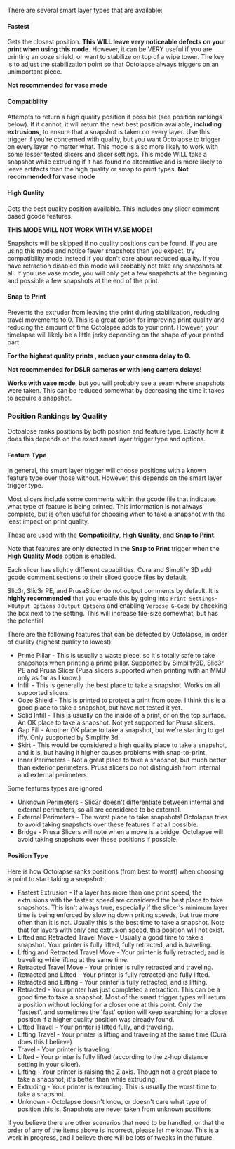 

There are several smart layer types that are available:

#### Fastest 
Gets the closest position.  **This WILL leave very noticeable defects on your print when using this mode.**  However, it can be VERY useful if you are printing an ooze shield, or want to stabilize on top of a wipe tower.  The key is to adjust the stabilization point so that Octolapse always triggers on an unimportant piece.

**Not recommended for vase mode**
#### Compatibility
Attempts to return a high quality position if possible (see position rankings below).  If it cannot, it will return the next best position available, **including extrusions**, to ensure that a snapshot is taken on every layer.  Use this trigger if you're concerned with quality, but you want Octolapse to trigger on every layer no matter what.  This mode is also more likely to work with some lesser tested slicers and slicer settings.  This mode WILL take a snapshot while extruding if it has found no alternative and is more likely to leave artifacts than the high quality or smap to print types.
**Not recommended for vase mode**
#### High Quality
Gets the best quality position available.  This includes any slicer comment based gcode features.

**THIS MODE WILL NOT WORK WITH VASE MODE!**  

Snapshots will be skipped if no quality positions can be found.  If you are using this mode and notice fewer snapshots than you expect, try compatibility mode instead if you don't care about reduced quality.  If you have retraction disabled this mode will probably not take any snapshots at all.  If you use vase mode, you will only get a few snapshots at the beginning and possible a few snapshots at the end of the print.

#### Snap to Print

Prevents the extruder from leaving the print during stabilization, reducing travel movements to 0.  This is a great option for improving print quality and reducing the amount of time Octolapse adds to your print.  However, your timelapse will likely be a little jerky depending on the shape of your printed part.

**For the highest quality prints , reduce your camera delay to 0.**

**Not recommended for DSLR cameras or with long camera delays!**

**Works with vase mode**, but you will probably see a seam where snapshots were taken.  This can be reduced somewhat by decreasing the time it takes to acquire a snapshot.

### Position Rankings by Quality

Octoalpse ranks positions by both position and feature type.  Exactly how it does this depends on the exact smart layer trigger type and options.

#### Feature Type

In general, the smart layer trigger will choose positions with a known feature type over those without.  However, this depends on the smart layer trigger type.

Most slicers include some comments within the gcode file that indicates what type of feature is being printed.  This information is not always complete, but is often useful for choosing when to take a snapshot with the least impact on print quality.  

These are used with the **Compatibility**, **High Quality**, and **Snap to Print**.

Note that features are only detected in the **Snap to Print** trigger when the **High Quality Mode** option is enabled.

Each slicer has slightly different capabilities.  Cura and Simplify 3D add gcode comment sections to their sliced gcode files by default.  

Slic3r, Slic3r PE, and PrusaSlicer do not output comments by default.  It is **highly recommended** that you enable this by going into ```Print Settings```->```Output Options```->```Output Options``` and enabling ```Verbose G-Code``` by checking the box next to the setting.  This will increase file-size somewhat, but has the potential 

There are the following features that can be detected by Octolapse, in order of quality (highest quality to lowest):

* Prime Pillar - This is usually a waste piece, so it's totally safe to take snapshots when printing a prime pillar.  Supported by Simplify3D, Slic3r PE and Prusa Slicer (Pusa slicers supported when printing with an MMU only as far as I know.)
* Infill - This is generally the best place to take a snapshot.  Works on all supported slicers.
* Ooze Shield - This is printed to protect a print from ooze.  I think this is a good place to take a snapshot, but have not tested it yet.
* Solid Infill - This is usually on the inside of a print, or on the top surface.  An OK place to take a snapshot.  Not yet supported for Prusa slicers.
* Gap Fill - Another OK place to take a snapshot, but we're starting to get iffy.  Only supported by Simplify 3d.
* Skirt - This would be considered a high quality place to take a snapshot, and it is, but having it higher causes problems with snap-to-print.
* Inner Perimeters - Not a great place to take a snapshot, but much better than exterior perimeters.  Prusa slicers do not distinguish from internal and external perimeters.

Some features types are ignored
* Unknown Perimeters -  Slic3r doesn't differentiate between internal and external perimeters, so all are considered to be external.
* External Perimeters - The worst place to take snapshots!  Octolapse tries to avoid taking snapshots over these features if at all possible.
* Bridge - Prusa Slicers will note when a move is a bridge.  Octolapse will avoid taking snapshots over these positions if possible.


#### Position Type
Here is how Octolapse ranks positions (from best to worst) when choosing a point to start taking a snapshot:

* Fastest Extrusion - If a layer has more than one print speed, the extrusions with the fastest speed are considered the best place to take snapshots.  This isn't always true, especially if the slicer's minimum layer time is being enforced by slowing down priting speeds, but true more often than it is not.  Usually this is the best time to take a snapshot.  Note that for layers with only one extrusion speed, this position will not exist.
* Lifted and Retracted Travel Move - Usually a good time to take a snapshot.  Your printer is fully lifted, fully retracted, and is traveling.
* Lifting and Retracted Travel Move - Your printer is fully retracted, and is traveling while lifting at the same time.
* Retracted Travel Move - Your printer is rully retracted and traveling.
* Retracted and Lifted - Your printer is fully retracted and fully lifted.
* Retracted and Lifting - Your printer is fully retracted, and is lifting.
* Retracted - Your printer has just completed a retraction.  This can be a good time to take a snapshot.  Most of the smart trigger types will return a position without looking for a closer one at this point.  Only the 'fastest', and sometimes the 'fast' option will keep searching for a closer position if a higher quality position was already found.
* Lifted Travel - Your printer is lifted fully, and traveling.
* Lifting Travel - Your printer is lifting and traveling at the same time (Cura does this I believe)
* Travel - Your printer is traveling.
* Lifted - Your printer is fully lifted (according to the z-hop distance setting in your slicer).
* Lifting - Your printer is raising the Z axis.  Though not a great place to take a snapshot, it's better than while extruding.
* Extruding - Your printer is extruding.  This is usually the worst time to take a snapshot.
* Unknown - Octolapse doesn't know, or doesn't care what type of position this is.  Snapshots are never taken from unknown positions

If you believe there are other scenarios that need to be handled, or that the order of any of the items above is incorrect, please let me know.  This is a work in progress, and I believe there will be lots of tweaks in the future.


